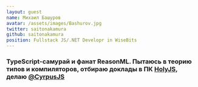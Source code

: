 ```yaml
---
layout: guest
name: Михаил Башуров
avatar: /assets/images/Bashurov.jpg
twitter: saitonakamura
github: saitonakamura
position: Fullstack JS/.NET Developr in WiseBits
---
```


### TypeScript-самурай и фанат ReasonML. Пытаюсь в теорию типов и компиляторов, отбираю доклады в ПК [HolyJS](https://holyjs.ru/), делаю [@CyrpusJS](https://cyprusjs.org/)
